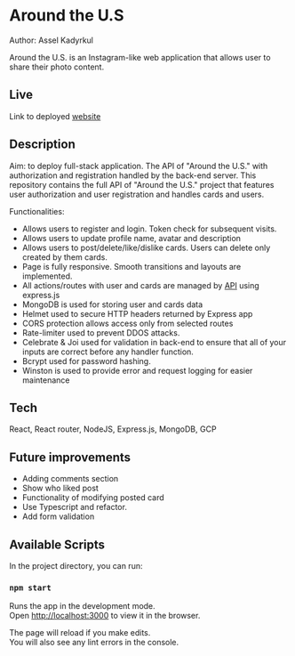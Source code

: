 
# Around the U.S

Author: Assel Kadyrkul

Around the U.S. is an Instagram-like web application that allows user to share their photo content.


## Live 

Link to deployed [website](https://assel.students.nomoreparties.site/)

## Description
Aim: to deploy full-stack application.
The API of "Around the U.S." with authorization and registration handled by the back-end server.
This repository contains the full API of "Around the U.S." project that features user authorization and user registration and handles cards and users.


Functionalities: 

- Allows users to register and login. Token check for subsequent visits.
- Allows users to update profile name, avatar and description
- Allows users to post/delete/like/dislike cards. Users can delete only created by them cards.
- Page is fully responsive. Smooth transitions and layouts are implemented.
- All actions/routes with user and cards are managed by [API](https://api.assel.students.nomoreparties.site/) using express.js
- MongoDB is used for storing user and cards data
- Helmet used to secure HTTP headers returned by Express app
- CORS protection allows access only from selected routes
- Rate-limiter used to prevent DDOS attacks.
- Celebrate & Joi used for validation in back-end to ensure that all of your inputs are correct before any handler function.
- Bcrypt used for password hashing.
- Winston is used to provide error and request logging for easier maintenance

## Tech
React, React router, NodeJS, Express.js, MongoDB, GCP

## Future improvements
 - Adding comments section
- Show who liked post
- Functionality of modifying posted card
- Use Typescript and refactor.
- Add form validation 

## Available Scripts

In the project directory, you can run:

### `npm start`

Runs the app in the development mode.\
Open [http://localhost:3000](http://localhost:3000) to view it in the browser.

The page will reload if you make edits.\
You will also see any lint errors in the console.
